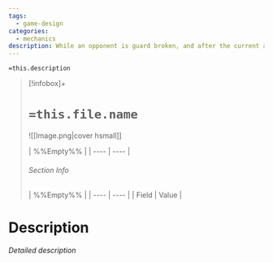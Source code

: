 ```yaml
---
tags:
  - game-design
categories:
  - mechanics
description: While an opponent is guard broken, and after the current attack fully resolves, the attacker can spend 1 drive in order to perform a follow up attack. The attacker can only link into card with a greater link level that their most recent attack. Each link does reduced damage.
---
```

`=this.description`
> [!infobox]+
> # `=this.file.name`
> ![[Image.png|cover hsmall]]
> 
> | %%Empty%% |
> | ---- | ---- |
> ###### Section Info
> | %%Empty%% |
> | ---- | ---- |
> | Field | Value |

# Description

*Detailed description*